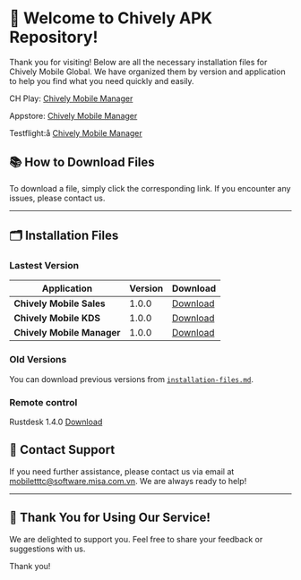 # 🎉 **Welcome to Chively APK Repository!**

Thank you for visiting! Below are all the necessary installation files for Chively Mobile Global. We have organized them by version and application to help you find what you need quickly and easily.

CH Play:
[Chively Mobile Manager](https://play.google.com/store/apps/details?id=vn.com.misa.chivelymanagerus)

Appstore:
[Chively Mobile Manager](https://apps.apple.com/vn/app/chively-manager/id6747693976)

Testflight:å
[Chively Mobile Manager](https://testflight.apple.com/join/wfvTykFb)


## 📚 **How to Download Files**
To download a file, simply click the corresponding link. If you encounter any issues, please contact us.

---

## 🗂️ **Installation Files**

### Lastest Version

| Application | Version | Download |
|---|---|---|
| **Chively Mobile Sales** | 1.0.0 | [Download](https://github.com/CukCuk-US/Chively-US/releases/download/RC21/Sales_1_0_0.apk) |
| **Chively Mobile KDS** | 1.0.0 | [Download](https://github.com/CukCuk-US/Chively-US/releases/download/RC21/KDS_1_0_0.apk) |
| **Chively Mobile Manager** | 1.0.0 | [Download](https://github.com/CukCuk-US/Chively-US/releases/download/RC21/Manager_1_0_0.apk) |

### Old Versions

You can download previous versions from [`installation-files.md`](https://cukcuk-us.github.io/Chively-US/installation-files.html).

### Remote control 
Rustdesk 1.4.0 [Download](https://github.com/rustdesk/rustdesk/releases/download/1.4.0/rustdesk-1.4.0-universal-signed.apk)


## 📧 **Contact Support**

If you need further assistance, please contact us via email at [mobiletttc@software.misa.com.vn](mailto:mobiletttc@software.misa.com.vn). We are always ready to help!

---

## 🚀 **Thank You for Using Our Service!**

We are delighted to support you. Feel free to share your feedback or suggestions with us.

Thank you!
